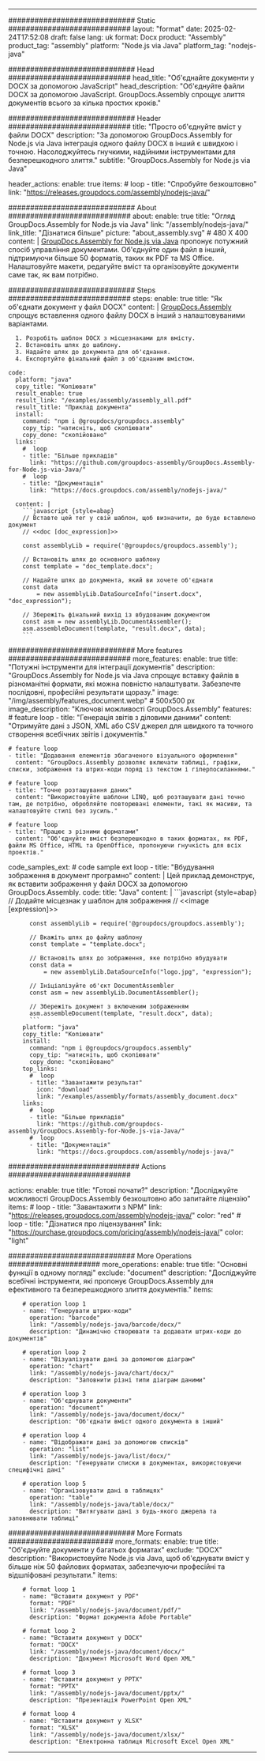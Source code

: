 



---
############################# Static ############################
layout: "format"
date:  2025-02-24T17:52:08
draft: false
lang: uk
format: Docx
product: "Assembly"
product_tag: "assembly"
platform: "Node.js via Java"
platform_tag: "nodejs-java"

############################# Head ############################
head_title: "Об'єднайте документи у DOCX за допомогою JavaScript"
head_description: "Об'єднуйте файли DOCX за допомогою JavaScript. GroupDocs.Assembly спрощує злиття документів всього за кілька простих кроків."

############################# Header ############################
title: "Просто об'єднуйте вміст у файли DOCX" 
description: "За допомогою GroupDocs.Assembly for Node.js via Java інтеграція одного файлу DOCX в інший є швидкою і точною. Насолоджуйтесь гнучкими, надійними інструментами для безперешкодного злиття."
subtitle: "GroupDocs.Assembly for Node.js via Java" 

header_actions:
  enable: true
  items:
    #  loop
    - title: "Спробуйте безкоштовно"
      link: "https://releases.groupdocs.com/assembly/nodejs-java/"
      
############################# About ############################
about:
    enable: true
    title: "Огляд GroupDocs.Assembly for Node.js via Java"
    link: "/assembly/nodejs-java/"
    link_title: "Дізнатися більше"
    picture: "about_assembly.svg" # 480 X 400
    content: |
       [GroupDocs.Assembly for Node.js via Java](/assembly/nodejs-java/) пропонує потужний спосіб управління документами. Об'єднуйте один файл в інший, підтримуючи більше 50 форматів, таких як PDF та MS Office. Налаштовуйте макети, редагуйте вміст та організовуйте документи саме так, як вам потрібно.

############################# Steps ############################
steps:
    enable: true
    title: "Як об'єднати документ у файл DOCX"
    content: |
      [GroupDocs.Assembly](/assembly/nodejs-java/) спрощує вставлення одного файлу DOCX в інший з налаштовуваними варіантами.
      
      1. Розробіть шаблон DOCX з місцезнаками для вмісту.
      2. Встановіть шлях до шаблону.
      3. Надайте шлях до документа для об'єднання.
      4. Експортуйте фінальний файл з об'єднаним вмістом.
   
    code:
      platform: "java"
      copy_title: "Копіювати"
      result_enable: true
      result_link: "/examples/assembly/assembly_all.pdf"
      result_title: "Приклад документа"
      install:
        command: "npm i @groupdocs/groupdocs.assembly"
        copy_tip: "натисніть, щоб скопіювати"
        copy_done: "скопійовано"
      links:
        #  loop
        - title: "Більше прикладів"
          link: "https://github.com/groupdocs-assembly/GroupDocs.Assembly-for-Node.js-via-Java/"
        #  loop
        - title: "Документація"
          link: "https://docs.groupdocs.com/assembly/nodejs-java/"
          
      content: |
        ```javascript {style=abap}
        // Вставте цей тег у свій шаблон, щоб визначити, де буде вставлено документ
        // <<doc [doc_expression]>>
    
        const assemblyLib = require('@groupdocs/groupdocs.assembly');

        // Встановіть шлях до основного шаблону
        const template = "doc_template.docx";

        // Надайте шлях до документа, який ви хочете об'єднати
        const data 
            = new assemblyLib.DataSourceInfo("insert.docx", "doc_expression");

        // Збережіть фінальний вихід із вбудованим документом
        const asm = new assemblyLib.DocumentAssembler();
        asm.assembleDocument(template, "result.docx", data);
        ```           

############################# More features ############################
more_features:
  enable: true
  title: "Потужні інструменти для інтеграції документів"
  description: "GroupDocs.Assembly for Node.js via Java спрощує вставку файлів в різноманітні формати, які можна повністю налаштувати. Забезпечте послідовні, професійні результати щоразу."
  image: "/img/assembly/features_document.webp" # 500x500 px
  image_description: "Ключові можливості GroupDocs.Assembly"
  features:
    # feature loop
    - title: "Генерація звітів з діловими даними"
      content: "Отримуйте дані з JSON, XML або CSV джерел для швидкого та точного створення всебічних звітів і документів."

    # feature loop
    - title: "Додавання елементів збагаченого візуального оформлення"
      content: "GroupDocs.Assembly дозволяє включати таблиці, графіки, списки, зображення та штрих-коди поряд із текстом і гіперпосиланнями."

    # feature loop
    - title: "Точне розташування даних"
      content: "Використовуйте шаблони LINQ, щоб розташувати дані точно там, де потрібно, обробляйте повторювані елементи, такі як масиви, та налаштовуйте стилі без зусиль."

    # feature loop
    - title: "Працює з різними форматами"
      content: "Об'єднуйте вміст безперешкодно в таких форматах, як PDF, файли MS Office, HTML та OpenOffice, пропонуючи гнучкість для всіх проектів."
      
  code_samples_ext:
    # code sample ext loop
    - title: "Вбудування зображення в документ програмно"
      content: |
        Цей приклад демонструє, як вставити зображення у файл DOCX за допомогою GroupDocs.Assembly.
      code:
        title: "Java"
        content: |
          ```javascript {style=abap}
          // Додайте місцезнак у шаблон для зображення
          // <<image [expression]>>
          
          const assemblyLib = require('@groupdocs/groupdocs.assembly');

          // Вкажіть шлях до файлу шаблону
          const template = "template.docx";

          // Встановіть шлях до зображення, яке потрібно вбудувати
          const data =
              = new assemblyLib.DataSourceInfo("logo.jpg", "expression");

          // Ініціалізуйте об'єкт DocumentAssembler
          const asm = new assemblyLib.DocumentAssembler();

          // Збережіть документ з включеним зображенням
          asm.assembleDocument(template, "result.docx", data);
          ```
        platform: "java"
        copy_title: "Копіювати"
        install:
          command: "npm i @groupdocs/groupdocs.assembly"
          copy_tip: "натисніть, щоб скопіювати"
          copy_done: "скопійовано"
        top_links:
          #  loop
          - title: "Завантажити результат"
            icon: "download"
            link: "/examples/assembly/formats/assembly_document.docx"
        links:
          #  loop
          - title: "Більше прикладів"
            link: "https://github.com/groupdocs-assembly/GroupDocs.Assembly-for-Node.js-via-Java/"
          #  loop
          - title: "Документація"
            link: "https://docs.groupdocs.com/assembly/nodejs-java/"
            

            


############################## Actions ############################

actions:
  enable: true
  title: "Готові почати?"
  description: "Досліджуйте можливості GroupDocs.Assembly безкоштовно або запитайте ліцензію"
  items:
    #  loop
    - title: "Завантажити з NPM"
      link: "https://releases.groupdocs.com/assembly/nodejs-java/"
      color: "red"
        #  loop
    - title: "Дізнатися про ліцензування"
      link: "https://purchase.groupdocs.com/pricing/assembly/nodejs-java/"
      color: "light"


############################# More Operations #####################
more_operations:
    enable: true
    title: "Основні функції в одному погляді"
    exclude: "document"
    description: "Досліджуйте всебічні інструменти, які пропонує GroupDocs.Assembly для ефективного та безперешкодного злиття документів."
    items: 
          
        # operation loop 1
        - name: "Генерувати штрих-коди"
          operation: "barcode"
          link: "/assembly/nodejs-java/barcode/docx/"
          description: "Динамічно створювати та додавати штрих-коди до документів"

        # operation loop 2
        - name: "Візуалізувати дані за допомогою діаграм"
          operation: "chart"
          link: "/assembly/nodejs-java/chart/docx/"
          description: "Заповнити різні типи діаграм даними"

        # operation loop 3
        - name: "Об'єднувати документи"
          operation: "document"
          link: "/assembly/nodejs-java/document/docx/"
          description: "Об'єднати вміст одного документа в інший"

        # operation loop 4
        - name: "Відображати дані за допомогою списків"
          operation: "list"
          link: "/assembly/nodejs-java/list/docx/"
          description: "Генерувати списки в документах, використовуючи специфічні дані"

        # operation loop 5
        - name: "Організовувати дані в таблицях"
          operation: "table"
          link: "/assembly/nodejs-java/table/docx/"
          description: "Витягувати дані з будь-якого джерела та заповнювати таблиці"
         
          
############################# More Formats ########################
more_formats:
    enable: true
    title: "Об'єднуйте документи у багатьох форматах"
    exclude: "DOCX"
    description: "Використовуйте Node.js via Java, щоб об'єднувати вміст у більше ніж 50 файлових форматах, забезпечуючи професійні та відшліфовані результати."
    items: 
          
        # format loop 1
        - name: "Вставити документ у PDF"
          format: "PDF"
          link: "/assembly/nodejs-java/document/pdf/"
          description: "Формат документа Adobe Portable"
          
        # format loop 2
        - name: "Вставити документ у DOCX"
          format: "DOCX"
          link: "/assembly/nodejs-java/document/docx/"
          description: "Документ Microsoft Word Open XML"
          
        # format loop 3
        - name: "Вставити документ у PPTX"
          format: "PPTX"
          link: "/assembly/nodejs-java/document/pptx/"
          description: "Презентація PowerPoint Open XML"
          
        # format loop 4
        - name: "Вставити документ у XLSX"
          format: "XLSX"
          link: "/assembly/nodejs-java/document/xlsx/"
          description: "Електронна таблиця Microsoft Excel Open XML"


          

---